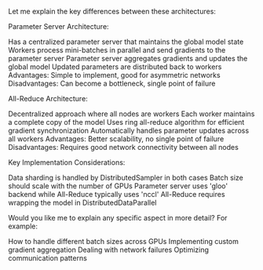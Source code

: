 Let me explain the key differences between these architectures:

Parameter Server Architecture:


Has a centralized parameter server that maintains the global model state
Workers process mini-batches in parallel and send gradients to the parameter server
Parameter server aggregates gradients and updates the global model
Updated parameters are distributed back to workers
Advantages: Simple to implement, good for asymmetric networks
Disadvantages: Can become a bottleneck, single point of failure


All-Reduce Architecture:


Decentralized approach where all nodes are workers
Each worker maintains a complete copy of the model
Uses ring all-reduce algorithm for efficient gradient synchronization
Automatically handles parameter updates across all workers
Advantages: Better scalability, no single point of failure
Disadvantages: Requires good network connectivity between all nodes

Key Implementation Considerations:

Data sharding is handled by DistributedSampler in both cases
Batch size should scale with the number of GPUs
Parameter server uses 'gloo' backend while All-Reduce typically uses 'nccl'
All-Reduce requires wrapping the model in DistributedDataParallel

Would you like me to explain any specific aspect in more detail? For example:

How to handle different batch sizes across GPUs
Implementing custom gradient aggregation
Dealing with network failures
Optimizing communication patterns